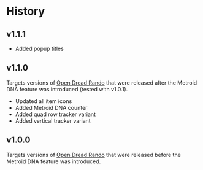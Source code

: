 # History

## v1.1.1
* Added popup titles

## v1.1.0
Targets versions of [Open Dread Rando](https://github.com/randovania/open-dread-rando) that were released after the Metroid DNA feature was introduced (tested with v1.0.1).

* Updated all item icons
* Added Metroid DNA counter
* Added quad row tracker variant
* Added vertical tracker variant

## v1.0.0
Targets versions of [Open Dread Rando](https://github.com/randovania/open-dread-rando) that were released before the Metroid DNA feature was introduced.

